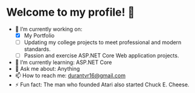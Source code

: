 # Welcome to my profile! 👋

- 🔭 I’m currently working on: 
  - [x] My Portfolio 
  - [ ] Updating my college projects to meet professional and modern standards. 
  - [ ] Passion and exercise ASP.NET Core Web application projects.
- 🌱 I’m currently learning: ASP.NET Core
- 💬 Ask me about: Anything
- 📫 How to reach me: durantvr16@gmail.com
- ⚡ Fun fact: The man who founded Atari also started Chuck E. Cheese.
